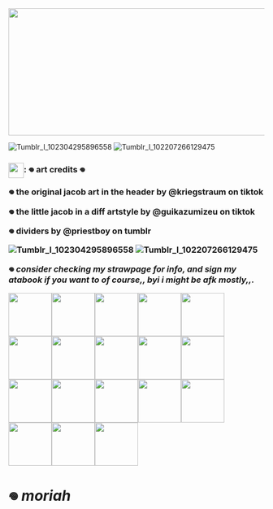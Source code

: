 
<img src="https://github.com/user-attachments/assets/41aee69e-2eab-41af-abc2-5d050b67837a" width="550" height="250"/>

![Tumblr_l_102304295896558](https://github.com/user-attachments/assets/1b1ca2c7-804e-4187-b78d-b88c1d5bb36c)
![Tumblr_l_102207266129475](https://github.com/user-attachments/assets/6ca4f4e3-2923-47b9-942d-0ca95183fd7e)

 <h3><img align="center" height="30" src="https://github.com/user-attachments/assets/316796bb-5021-439c-929d-6e62d1d6b00c">: 𖦹 art credits 𖦹

𖦹 the original jacob art in the header by @kriegstraum on tiktok

𖦹 the little jacob in a diff 
artstyle by @guikazumizeu on tiktok

𖦹 dividers by @priestboy on tumblr

![Tumblr_l_102304295896558](https://github.com/user-attachments/assets/1b1ca2c7-804e-4187-b78d-b88c1d5bb36c)
![Tumblr_l_102207266129475](https://github.com/user-attachments/assets/6ca4f4e3-2923-47b9-942d-0ca95183fd7e)

𖦹 *consider checking my strawpage for info, and sign my atabook if you want to of course,, byi i might be afk mostly,,.*

<img src="https://cdn.discordapp.com/attachments/1080367521095503984/1335554311035293746/Tumblr_l_97956484569376.gif?ex=67a09761&is=679f45e1&hm=34f1e1899d9819955e5b600c3a025c9a257aa46fa22822f2790b5441b16f72f3&" width="85"/><img src="https://cdn.discordapp.com/attachments/1080367521095503984/1335554311400460373/Tumblr_l_97954971820607.gif?ex=67a09761&is=679f45e1&hm=296f256d213c56f1a97b0deb533df88f04de182cc03aa256a8b4cf30bae3b33d&" width="85"/><img src="https://cdn.discordapp.com/attachments/1080367521095503984/1335554311739936799/Tumblr_l_97951413883760.gif?ex=67a09761&is=679f45e1&hm=aa0b53ed475425d1ab8e7fea4c57cce483aadc94b67672eb34c845a2f58c33e4&" width="85"/><img src="https://cdn.discordapp.com/attachments/1080367521095503984/1335554312192917545/Tumblr_l_97949493305760.gif?ex=67a09761&is=679f45e1&hm=d5a8f971043803bec6a94f1710b63b1a58c8e026248d0e67b16bf07e3b8fff50&" width="85"/><img src="https://cdn.discordapp.com/attachments/1080367521095503984/1335554312566476862/Tumblr_l_97383203467957.jpg?ex=67a09761&is=679f45e1&hm=d11b3e8a7729740087095fb9292dd781f15e6a4b94335560a8f9af1a21ef2a2f&" width="85"/><img src="https://cdn.discordapp.com/attachments/1080367521095503984/1335554312839102505/Tumblr_l_97283653928721.jpg?ex=67a09761&is=679f45e1&hm=f25f41562bc5ffd947945ff84bbd73fc9b38fd6a7251ecfe7244c3b8cdfcc4a1&" width="85"/><img src="https://cdn.discordapp.com/attachments/1080367521095503984/1335554313086304336/Tumblr_l_97279361702874.jpg?ex=67a09761&is=679f45e1&hm=cd74526817a53c0242b189102053022c397a6b20caa207e2b3830b6ed080edb0&" width="85"/><img src="https://cdn.discordapp.com/attachments/1080367521095503984/1335554313350811749/Tumblr_l_97171979850868.jpg?ex=67a09761&is=679f45e1&hm=0f33d1e869f1ccd483634550d0c8ecbf95874d11caf6a3580df832ebea1a2722&" width="85"/><img src="https://cdn.discordapp.com/attachments/1080367521095503984/1335554313581494272/Tumblr_l_97166002829637.jpg?ex=67a09761&is=679f45e1&hm=6e288f8d8d9e99c8daedcb86ee2167af28d4fe9214bb802563cdf428383b2643&" width="85"/><img src="https://cdn.discordapp.com/attachments/1080367521095503984/1335554313874833471/Tumblr_l_97167839845021.jpg?ex=67a09761&is=679f45e1&hm=9176427df4821a1215b6b0d907adffa5776b1e6381bf8c24094c1cb681386214&" width="85"/><img src="https://cdn.discordapp.com/attachments/1080367521095503984/1335554505286090793/Tumblr_l_97156371247790.jpg?ex=67a0978f&is=679f460f&hm=954cc39d41151c9748075570c9b45d364e5afb2b7f18be8151dd1220225bdaf4&" width="85"/><img src="https://cdn.discordapp.com/attachments/1080367521095503984/1335554505596731422/Tumblr_l_97152128777867.jpg?ex=67a0978f&is=679f460f&hm=e6cd8d90644113f7a22cd7ce68bc64d0d0b0be8f7f3f5791575d17dc8ebabeff&" width="85"/><img src="https://cdn.discordapp.com/attachments/1080367521095503984/1335554505785479198/Tumblr_l_97150123568789.jpg?ex=67a0978f&is=679f460f&hm=0c82347852b15ea1247c4da338a58468278d84b675ea4354df516e745530da05&" width="85"/><img src="https://cdn.discordapp.com/attachments/1080367521095503984/1335554506011709500/Tumblr_l_97146311948328.jpg?ex=67a0978f&is=679f460f&hm=4afa4925363f57fcb7737a64125a820e0f0066be48fb5f173ebbc38ec390acc3&" width="85"/><img src="https://cdn.discordapp.com/attachments/1080367521095503984/1335554506229940305/Tumblr_l_97115274713634.gif?ex=67a0978f&is=679f460f&hm=7fcec1deddd69a57c742ddc8c14616952ce452bce11d1a0e4b5359a4d449c1d8&" width="85"/><img src="https://cdn.discordapp.com/attachments/1080367521095503984/1335554506573742110/Tumblr_l_97113321821480.jpg?ex=67a0978f&is=679f460f&hm=0d1586e24e7a696942a89681fbb4424208c80334b8340f6f76d2f815d4b3580e&" width="85"/><img src="https://cdn.discordapp.com/attachments/1080367521095503984/1335554506808754197/Tumblr_l_97077215514324.jpg?ex=67a0978f&is=679f460f&hm=e3c6e79aa5317ac700b6a582df52b29dc370d9d22243ec45ac06506613bd956d&" width="85"/><img src="https://cdn.discordapp.com/attachments/1080367521095503984/1335559779086761994/Tumblr_l_114416588459049.jpg?ex=67a09c78&is=679f4af8&hm=f037012e8911e3f4613f08baa2c5bc8471544f7ab58f393d1f961747faebe627&" width="85"/>





# 𖦹 *moriah*

